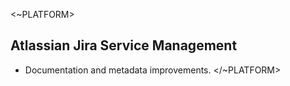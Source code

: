 <~PLATFORM>

## Atlassian Jira Service Management

- Documentation and metadata improvements.
</~PLATFORM>
